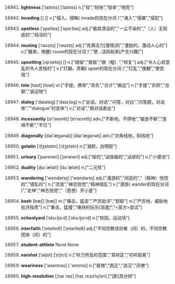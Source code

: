 16941. **lightness**
['laɪtnɪs]  [ˈlaɪtnɪs]
n.["轻","轻快","轻率","明亮"]  

16942. **invading**
[]  []
v.["侵入，侵略( invade的现在分词 )","涌入","侵袭","侵犯"]  

16943. **spotless**
[ˈspɒtləs]  [ˈspɑ:tləs]
adj.["极其清洁的","一尘不染的","（人）无瑕疵的","纯洁的"]  

16944. **rousing**
[ˈraʊzɪŋ]  [ˈraʊzɪŋ]
adj.["充满活力[激情]的","激励的，激动人心的"]  v.["醒来，唤醒( rouse的现在分词 )","使…活跃起来[产生兴趣]"]  

16945. **upsetting**
[ʌpˈsetɪŋ]  []
n.["缩锻","镦锻","镦（粗）","倾复"]  adj.["令人心烦意乱的令人苦恼的"]  v.["打翻，弄翻( upset的现在分词 )","打乱","推翻","使苦恼"]  

16946. **tote**
[təʊt]  [toʊt]
vt.["手提，携带","背负","合计","搬运"]  n.["手提","负担","总额","装运物"]  

16947. **dialog**
['daɪəlɒg]  ['daɪəˌlɒg]
n.["会话，对话","问答，对白","问答题，对话体","“dialogue”的变体"]  v.["对话","用对话表达"]  

16948. **incessantly**
[ɪn'sesntlɪ]  [ɪnˈsɛsntlɪ]
adv.["不断地，不停地","接连不断","连绵不断","不已"]  

16949. **diagonally**
[daɪ'æɡənəlɪ]  [daɪ'æɡənəlɪ]
adv.["对角线地，斜线地"]  

16950. **gelatin**
[ˈdʒelətɪn]  [ˈdʒɛlətn]
n.["凝胶，白明胶"]  

16951. **urinary**
[ˈjʊərɪnəri]  [ˈjʊrəneri]
adj.["尿的","泌尿器的","泌尿的"]  n.["小便池"]  

16952. **duality**
[dju:ˈæləti]  [du:ˈæləti]
n.["二元性"]  

16953. **wandering**
['wɒndərɪŋ]  ['wɒndərɪŋ]
adj.["漫游的","闲逛的","（精神）恍惚的","错乱的"]  n.["流浪","神志恍惚","精神错乱"]  v.["漫游( wander的现在分词 )","走神","神志恍惚","（思想）开小差"]  

16954. **bash**
[bæʃ]  [bæʃ]
vt.["痛击，猛击","严厉批评","怒殴"]  vi.["严厉地，威胁地批评指责"]  n.["重击，猛撞","痛快的玩乐[消遣]","<英方>尝试"]  

16955. **schoolyard**
[ˈsku:ljɑ:d]  [ˈsku:ljɑ:rd]
n.["校园，运动场"]  

16956. **interfaith**
[ˈɪntəfeɪθ]  [ˈɪntərfeɪθ]
adj.["不同宗教信仰者（间）的，不同宗教团体（间）的"]  

16957. **student-athlete**
None
None

16958. **earshot**
[ˈɪəʃɒt]  [ˈɪrʃɑ:t]
n.["听力所及的范围","耳听区","可听距离"]  

16959. **weariness**
['wɪərɪnəs]  [ ˈwɪrɪnɪs]
n.["疲倦","困乏","消沉","厌倦"]  

16960. **high-resolution**
[ˌhaɪ ˈrez]  [haɪ ˌrɛzəˈluʃən]
["[医]高分辨"]  

